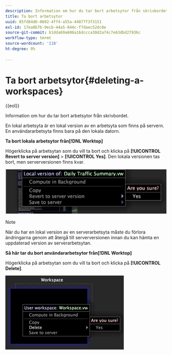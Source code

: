 ```yaml
---
description: Information om hur du tar bort arbetsytor från skrivbordet.
title: Ta bort arbetsytor
uuid: 85fd84d6-0602-4ff4-a55a-44077f3f3151
exl-id: 17ea8b7b-9ecb-44a5-844c-f7daec52dc8e
source-git-commit: b1dda69a606a16dccca30d2a74c7e63dbd27936c
workflow-type: tm+mt
source-wordcount: '118'
ht-degree: 0%

---
```


# Ta bort arbetsytor{#deleting-a-workspaces}

{{eol}}

Information om hur du tar bort arbetsytor från skrivbordet.

En lokal arbetsyta är en lokal version av en arbetsyta som finns på servern. En användararbetsyta finns bara på den lokala datorn.

**Ta bort lokala arbetsytor från[!DNL Worktop]**

Högerklicka på arbetsytan som du vill ta bort och klicka på **[!UICONTROL Revert to server version]** > **[!UICONTROL Yes]**. Den lokala versionen tas bort, men serverversionen finns kvar.

![](assets/client-del.png)

>[!NOTE]
>
>När du har en lokal version av en serverarbetsyta måste du förlora ändringarna genom att återgå till serverversionen innan du kan hämta en uppdaterad version av serverarbetsytan.

**Så här tar du bort användararbetsytor från[!DNL Worktop]**

Högerklicka på arbetsytan som du vill ta bort och klicka på **[!UICONTROL Delete]**.

![](assets/mnu_workspaceManager_Deletewksp.png)
